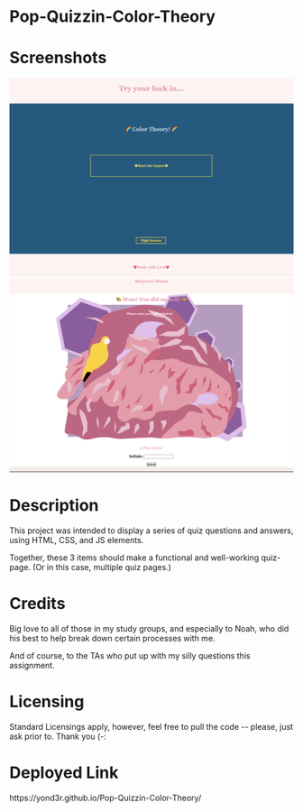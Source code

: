 # Pop-Quizzin-Color-Theory
<h1>Screenshots</h1>

![alt text](./assets/game/endpage/screenshots/homepage.png)
![alt text](./assets/game/endpage/screenshots/endpage.png)


<h1>Description</h1>
This project was intended to display a series of quiz questions and answers, using HTML, CSS, and JS elements. 

Together, these 3 items should make a functional and well-working quiz-page. (Or in this case, multiple quiz pages.)

<h1>Credits</h1>
Big love to all of those in my study groups, and especially to Noah, who did his best to help break down certain processes with me.

And of course, to the TAs who put up with my silly questions this assignment.

<h1> Licensing </h1>
Standard Licensings apply, however, feel free to pull the code -- please, just ask prior to. Thank you (-:

<h1> Deployed Link </h1>
https://yond3r.github.io/Pop-Quizzin-Color-Theory/ 